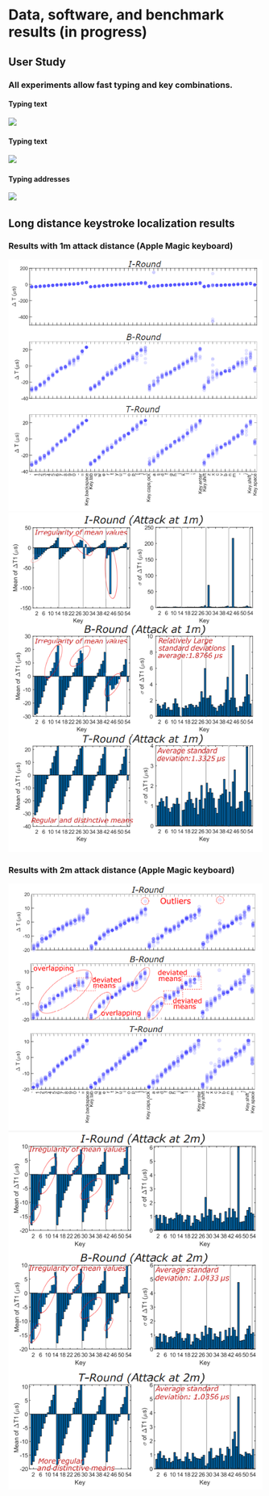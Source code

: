 # Data, software, and benchmark results (in progress)


## User Study 
### All experiments allow fast typing and key combinations.
#### Typing text
![](https://github.com/auditoryeye/auditoryeyesight/blob/main/UserTyping/7jklw5.gif)

#### Typing text
![](https://github.com/auditoryeye/auditoryeyesight/blob/main/UserTyping/7jkn4y.gif)

#### Typing addresses
![](https://github.com/auditoryeye/auditoryeyesight/blob/main/UserTyping/7jko01.gif)

## Long distance keystroke localization results


### Results with 1m attack distance (Apple Magic keyboard)
![1m attack results](https://github.com/auditoryeye/auditoryeyesight/blob/main/longdistance_results/distance1m.PNG)
![1m attack results](https://github.com/auditoryeye/auditoryeyesight/blob/main/longdistance_results/distance1m_stats.PNG)


### Results with 2m attack distance (Apple Magic keyboard)
![1m attack results](https://github.com/auditoryeye/auditoryeyesight/blob/main/longdistance_results/distance2m.PNG)
![1m attack results](https://github.com/auditoryeye/auditoryeyesight/blob/main/longdistance_results/distance2m_stats.PNG)

